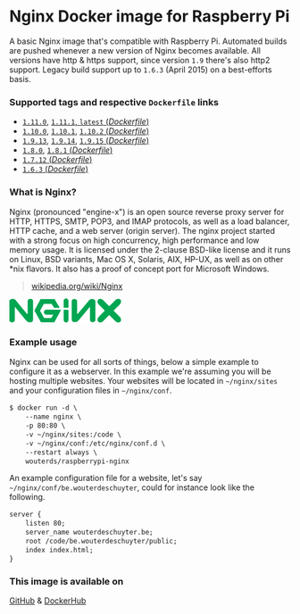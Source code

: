 # Nginx Docker image for Raspberry Pi

A basic Nginx image that's compatible with Raspberry Pi. Automated builds are pushed whenever a new version of Nginx becomes available. All versions have http & https support, since version `1.9` there's also http2 support. Legacy build support up to `1.6.3` (April 2015) on a best-efforts basis.

### Supported tags and respective `Dockerfile` links

- [`1.11.0`](https://github.com/wouterds/raspberrypi-nginx/tree/1.11.0/Dockerfile), [`1.11.1`, `latest` (*Dockerfile*)](https://github.com/wouterds/raspberrypi-nginx/tree/1.11.1/Dockerfile)
- [`1.10.0`](https://github.com/wouterds/raspberrypi-nginx/tree/1.10.0/Dockerfile), [`1.10.1`](https://github.com/wouterds/raspberrypi-nginx/tree/1.10.1/Dockerfile), [`1.10.2` (*Dockerfile*)](https://github.com/wouterds/raspberrypi-nginx/tree/1.10.2/Dockerfile)
- [`1.9.13`](https://github.com/wouterds/raspberrypi-nginx/tree/1.9.13/Dockerfile), [`1.9.14`](https://github.com/wouterds/raspberrypi-nginx/tree/1.9.14/Dockerfile), [`1.9.15` (*Dockerfile*)](https://github.com/wouterds/raspberrypi-nginx/tree/1.9.15/Dockerfile)
- [`1.8.0`](https://github.com/wouterds/raspberrypi-nginx/tree/1.8.0/Dockerfile), [`1.8.1` (*Dockerfile*)](https://github.com/wouterds/raspberrypi-nginx/tree/1.8.1/Dockerfile)
- [`1.7.12` (*Dockerfile*)](https://github.com/wouterds/raspberrypi-nginx/tree/1.7.12/Dockerfile)
- [`1.6.3` (*Dockerfile*)](https://github.com/wouterds/raspberrypi-nginx/tree/1.6.3/Dockerfile)

### What is Nginx?

Nginx (pronounced "engine-x") is an open source reverse proxy server for HTTP, HTTPS, SMTP, POP3, and IMAP protocols, as well as a load balancer, HTTP cache, and a web server (origin server). The nginx project started with a strong focus on high concurrency, high performance and low memory usage. It is licensed under the 2-clause BSD-like license and it runs on Linux, BSD variants, Mac OS X, Solaris, AIX, HP-UX, as well as on other \*nix flavors. It also has a proof of concept port for Microsoft Windows.

> [wikipedia.org/wiki/Nginx](https://en.wikipedia.org/wiki/Nginx)

![logo](https://raw.githubusercontent.com/docker-library/docs/01c12653951b2fe592c1f93a13b4e289ada0e3a1/nginx/logo.png)

### Example usage

Nginx can be used for all sorts of things, below a simple example to configure it as a webserver. In this example we're assuming you will be hosting multiple websites. Your websites will be located in `~/nginx/sites` and your configuration files in `~/nginx/conf`.

```console
$ docker run -d \
    --name nginx \
    -p 80:80 \
    -v ~/nginx/sites:/code \
    -v ~/nginx/conf:/etc/nginx/conf.d \
    --restart always \
    wouterds/raspberrypi-nginx
```

An example configuration file for a website, let's say `~/nginx/conf/be.wouterdeschuyter`, could for instance look like the following.

```apacheconf
server {
    listen 80;
    server_name wouterdeschuyter.be;
    root /code/be.wouterdeschuyter/public;
    index index.html;
}
```

### This image is available on

[GitHub](https://github.com/wouterds/raspberrypi-nginx) & [DockerHub](https://hub.docker.com/r/wouterds/raspberrypi-nginx)
